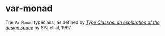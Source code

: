 # var-monad

The `VarMonad` typeclass, as defined by [*Type Classes: an exploration of the
design space*][1] by SPJ et al, 1997.

  [1]: https://www.microsoft.com/en-us/research/publication/type-classes-an-exploration-of-the-design-space/
